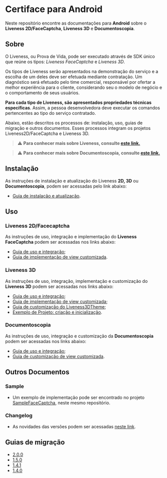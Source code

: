 #  Certiface para Android

Neste repositório encontre as documentações para **Android** sobre o **Liveness 2D/FaceCaptcha**, **Liveness 3D** e **Documentoscopia**.



## Sobre

O Liveness, ou Prova de Vida, pode ser executado através de  SDK único que reúne os tipos: *Liveness FaceCaptcha* e *Liveness 3D*. 

Os tipos de Liveness serão apresentados na demonstração do serviço e a escolha de um deles deve ser efetuada mediante contratação. Um diagnóstico será efetuado pelo time comercial, responsável por ofertar a melhor experiência para o cliente, considerando seu o modelo de negócio e o comportamento de seus usuários.

**Para cada tipo de Liveness, são apresentados propriedades técnicas específicas**. Assim, a pessoa desenvolvedora deve executar os comandos pertencentes ao tipo do serviço contratado.

Abaixo, estão descritos os processos de: instalação, uso, guias de migração e outros documentos. Esses processos integram os projetos Liveness2D/FaceCaptcha e Liveness 3D.

>⚠️ **Para conhecer mais sobre Liveness, consulte [este link.](https://certifaceid.readme.io/docs/liveness-detection-vs-atualizada)**

>⚠️ **Para conhecer mais sobre Documentoscopia, consulte [este link.](https://certifaceid.readme.io/docs/documentoscopia-digital)**

##  Instalação

As instruções de instalação e atualização do Liveness **2D, 3D** ou **Documentoscopia**, podem ser acessadas pelo link abaixo:

- [Guia de instalação e atualização](https://github.com/oititec/android-oiti-versions).

##  Uso

###  Liveness 2D/Facecaptcha

As instruções de uso, integração e implementação do **Liveness FaceCaptcha** podem ser acessadas nos links abaixo:

  - [Guia de uso e integração](Documentation/Liveness-Usage.md);
  - [Guia de implementação de view customizada](Documentation/Liveness-CustomView.md).

###  Liveness 3D

As instruções de uso, integração, implementação e customização do **Liveness 3D** podem ser acessadas nos links abaixo: 

  - [Guia de uso e integração](Documentation/Liveness3D-Usage.md);
  - [Guia de implementação de view customizada](Documentation/Liveness3D-CustomView.md);
  - [Guia de customização do Liveness3DTheme](Documentation/Liveness3D-Liveness3DTheme.md);
  - [Exemplo de Projeto: criação e inicialização](https://github.com/oititec/android-liveness3d-sample).


###  Documentoscopia

As instruções de uso, integração e customização da **Documentoscopia** podem ser acessadas nos links abaixo:

  - [Guia de uso e integração](Documentation/Documentscopy-Usage.md);
  - [Guia de customização de view customizada](Documentation/Documentscopy-CustomView.md).



##  Outros Documentos

###  Sample

- Um exemplo de implementação pode ser encontrado no projeto [SampleFaceCaptcha](https://github.com/oititec/liveness-android-sdk/tree/main/FaceCaptchaSample "SampleFaceCaptcha"), neste mesmo repositório.

###  Changelog

- As novidades das versões podem ser acessadas [neste link](Documentation/Changelog.md).

##  Guias de migração

- [2.0.0](Documentation/Migration-Guide-2.0.0.md)
- [1.5.0](Documentation/Migration-Guide-1.5.0.md)
- [1.4.1](Documentation/Migration-Guide-1.4.1.md)
- [1.4.0](Documentation/Migration-Guide-1.4.0.md)
